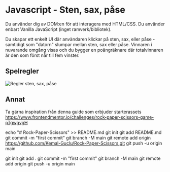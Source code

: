 # Javascript - Sten, sax, påse

Du använder dig av DOM:en för att interagera med HTML/CSS. Du använder enbart Vanilla JavaScript (inget ramverk/bibliotek).

Du skapar ett enkelt UI där användaren klickar på sten, sax, eller påse - samtidigt som "datorn" slumpar mellan sten, sax eller påse. Vinnaren i nuvarande omgång visas och du bygger en poängräknare där totalvinnaren är den som först når till fem vinster.

## Spelregler

![Regler sten, sax, påse](https://github.com/chasacademy-sandra-larsson/js--rock-paper-scissor/blob/main/Rock-paper-scissors-sv.svg.png)

## Annat

Ta gärna inspiration från denna guide som erbjuder starterassets https://www.frontendmentor.io/challenges/rock-paper-scissors-game-pTgwgvgH

echo "# Rock-Paper-Scissors" >> README.md
git init
git add README.md
git commit -m "first commit"
git branch -M main
git remote add origin https://github.com/Kemal-Guclu/Rock-Paper-Scissors.git
git push -u origin main

git init
git add .
git commit -m "first commit"
git branch -M main
git remote add origin <Adressen till ditt repo>
git push -u origin main
